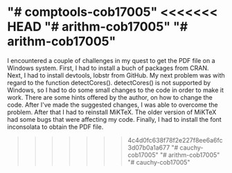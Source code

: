 "# comptools-cob17005" 
<<<<<<< HEAD
"# arithm-cob17005" 
"# arithm-cob17005" 
=======
I encountered a couple of challenges in my quest to get the PDF file on a Windows system. First, I had to install a buch of packages from CRAN. Next, I had to install devtools, lobstr from GitHub. My next problem was with regard to the function detectCores(). detectCores() is not supported by Windows, so I had to do some small changes to the code in order to make it work. There are some hints offered by the author, on how to change the code. After I've made the suggested changes, I was able to overcome the problem. After that I had to reinstall MiKTeX. The older version of MiKTeX had some bugs that were affecting my code. Finally, I had to install the font inconsolata to obtain the PDF file. 
>>>>>>> 4c4d0fc638f78f2e227f8ee6a6fc3d07b0a1a677
"# cauchy-cob17005" 
"# arithm-cob17005" 
"# cauchy-cob17005" 
